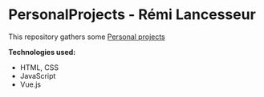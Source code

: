 # PersonalProjects - Rémi Lancesseur

This repository gathers some [Personal projects](https://rlancesseur.github.io/PersonalProjects/)

**Technologies used:**
* HTML, CSS
* JavaScript
* Vue.js
